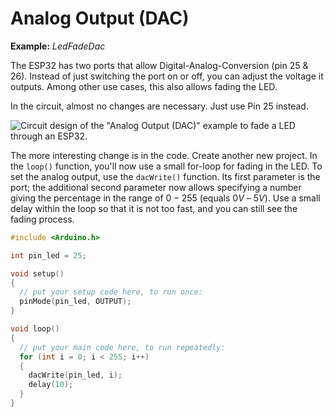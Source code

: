 # Analog Output (DAC)

**Example:** *LedFadeDac*

The ESP32 has two ports that allow Digital-Analog-Conversion (pin 25 &
26). Instead of just switching the port on or off, you can adjust the
voltage it outputs. Among other use cases, this also allows fading the
LED.

In the circuit, almost no changes are necessary. Just use Pin 25
instead.

![Circuit design of the \"Analog Output (DAC)\" example to fade a LED
through an ESP32.](./media/circuit-analog-output-esp32.svg)

The more interesting change is in the code. Create another new project.
In the `loop()` function, you'll now use a small for-loop for fading in
the LED. To set the analog output, use the `dacWrite()` function. Its
first parameter is the port; the additional second parameter now allows
specifying a number giving the percentage in the range of $0 - 255$ (equals $0V$ – $5V$). Use a small delay within the loop so that it is not
too fast, and you can still see the fading process.

```c++
#include <Arduino.h>

int pin_led = 25;

void setup()
{
  // put your setup code here, to run once:
  pinMode(pin_led, OUTPUT);
}

void loop()
{
  // put your main code here, to run repeatedly:
  for (int i = 0; i < 255; i++)
  {
    dacWrite(pin_led, i);
    delay(10);
  }
}
```
